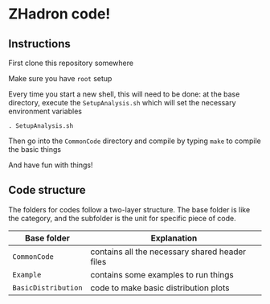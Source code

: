 
# ZHadron code!

## Instructions 

First clone this repository somewhere

Make sure you have `root` setup

Every time you start a new shell, this will need to be done: at the base directory, execute the `SetupAnalysis.sh` which will set the necessary environment variables
```
. SetupAnalysis.sh
```

Then go into the `CommonCode` directory and compile by typing `make` to compile the basic things

And have fun with things!


## Code structure

The folders for codes follow a two-layer structure.  The base folder is like the category, and the subfolder is the unit for specific piece of code.

| Base folder | Explanation |
|---|---|
| `CommonCode` | contains all the necessary shared header files |
| `Example` | contains some examples to run things |
| `BasicDistribution` | code to make basic distribution plots |




